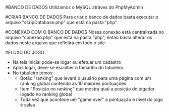 ﻿#BANCO DE DADOS
Utilizamos o MySQL atráves do PhpMyAdmin

#CRIAR BANCO DE DADOS
Para criar o banco de dados basta executar o arquivo "scripDatabase.php" que está na pasta "php"

#CONEXAO COM O BANCO DE DADOS
Nossa conexão está centralizada no arquivo "conexao.php" que está na pasta "php", então basta alterar os dados neste arquivo que refletirá em todo o site

#FLUXO DO JOGO
- Na tela inicial pode-se logar ou efetuar um cadastro
- Após logar, deve-se escolher o tamanho do tabuleiro
- No tabuleiro temos:
    - Botão "ranking" que levará o usuário para uma página com um ranking global contendo as 10 maiores pontuações
    - Item "Posição no ranking" que mostra qual a posição do jogador logado no ranking global 
    - Toda vez que acontece um "game over" a pontuação e nível do jogo é salva
    